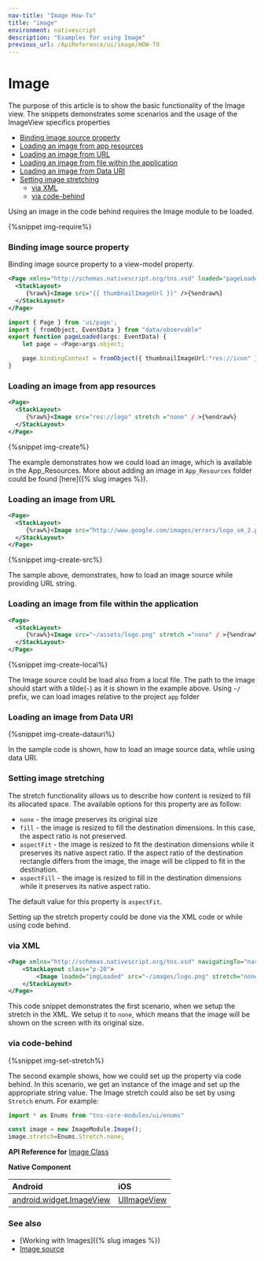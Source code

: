 ```yaml
---
nav-title: "Image How-To"
title: "image"
environment: nativescript
description: "Examples for using Image"
previous_url: /ApiReference/ui/image/HOW-TO
---
```


# Image

The purpose of this article is to show the basic functionality of the Image view. The snippets demonstrates some scenarios and the usage of the ImageView specifics properties  

* [Binding image source property](#binding-image-source-property)
* [Loading an image from app resources](#loading-an-image-from-app-resources)
* [Loading an image from URL](#loading-an-image-from-url)
* [Loading an image from file within the application](#loading-an-image-from-file-within-the-application)
* [Loading an image from Data URI](#loading-an-image-from-data-uri)
* [Setting image stretching](#setting-image-stretching)
  * [via XML](#via-xml)
  * [via code-behind](#via-code-behind)

Using an image in the code behind requires the Image module to be loaded.

{%snippet img-require%}

### Binding image source property

Binding image source property to a view-model property.
``` XML
<Page xmlns="http://schemas.nativescript.org/tns.xsd" loaded="pageLoaded">
  <StackLayout>
     {%raw%}<Image src="{{ thumbnailImageUrl }}" />{%endraw%}
  </StackLayout>
</Page>
```
```TypeScript
import { Page } from 'ui/page';
import { fromObject, EventData } from "data/observable"
export function pageLoaded(args: EventData) {
    let page = <Page>args.object;

    page.bindingContext = fromObject({ thumbnailImageUrl:"res://icon" });
}

```
### Loading an image from app resources

``` XML
<Page>
  <StackLayout>
     {%raw%}<Image src="res://logo" stretch ="none" / >{%endraw%}
  </StackLayout>
</Page>
```

{%snippet img-create%}

The example demonstrates how we could load an image, which is available in the App_Resources. More about adding an image in `App_Resources` folder could be found [here]({% slug images %}).

### Loading an image from URL

``` XML
<Page>
  <StackLayout>
     {%raw%}<Image src="http://www.google.com/images/errors/logo_sm_2.png" stretch ="none" />{%endraw%}  
  </StackLayout>
</Page>
```

{%snippet img-create-src%}

The sample above, demonstrates, how to load an image source while providing URL string.

### Loading an image from file within the application

``` XML
<Page>
  <StackLayout>
     {%raw%}<Image src="~/assets/logo.png" stretch ="none" / >{%endraw%}
  </StackLayout>
</Page>
```

{%snippet img-create-local%}

The Image source could be load also from a local file. The path to the image should start with a tilde(`~`) as it is shown in the example above. Using `~/` prefix, we can load images relative to the project `app` folder 

### Loading an image from Data URI

{%snippet img-create-datauri%}

In the sample code is shown, how to load an image source data, while using data URI. 

### Setting image stretching

The stretch functionality allows us to describe how content is resized to fill its allocated space.
The available options for this property are as follow:

* `none` - the image preserves its original size
* `fill` - the image is resized to fill the destination dimensions. In this case, the aspect ratio is not preserved.
* `aspectFit` - the image is resized to fit the destination dimensions while it preserves its native aspect ratio. If the aspect ratio of the destination rectangle differs from the image, the image will be clipped to fit in the destination.
* `aspectFill` - the image is resized to fill in the destination dimensions while it preserves its native aspect ratio.

The default value for this property is `aspectFit`.

Setting up the stretch property could be done via the XML code or while using code behind.

### via XML

```XML
<Page xmlns="http://schemas.nativescript.org/tns.xsd" navigatingTo="navigatingTo">
    <StackLayout class="p-20">
        <Image loaded="imgLoaded" src="~/images/logo.png" stretch="none"/>
    </StackLayout>
</Page>
```
This code snippet demonstrates the first scenario, when we setup the stretch in the XML. We setup it to `none`, which means that the image will be shown on the screen with its original size.

### via code-behind

{%snippet img-set-stretch%}

The second example shows, how we could set up the property via code behind. In this scenario, we get an instance of the image and set up the appropriate string value. The Image stretch could also be set by using `Stretch` enum. For example:

```TypeScript
import * as Enums from "tns-core-modules/ui/enums"

const image = new ImageModule.Image();
image.stretch=Enums.Stretch.none;
```


**API Reference for** [Image Class](http://docs.nativescript.org/api-reference/modules/_ui_image_.html)

**Native Component**

| Android                | iOS      |
|:-----------------------|:---------|
| [android.widget.ImageView](http://developer.android.com/reference/android/widget/ImageView.html) | [UIImageView](https://developer.apple.com/library/ios/documentation/UIKit/Reference/UIImageView_Class/) |

### See also

* [Working with Images]({% slug images %})
* [Image source](https://docs.nativescript.org/cookbook/image-source)
